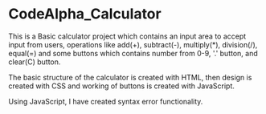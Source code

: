 # CodeAlpha_Calculator

This is a Basic calculator project which contains an input area to accept input from users, operations like add(+), subtract(-), multiply(*), division(/), equal(=) and some buttons which contains number from 0-9, '.' button, and clear(C) button. 

The basic structure of the calculator is created with HTML, then design is created with CSS and working of buttons is created with JavaScript. 

Using JavaScript, I have created syntax error functionality. 
